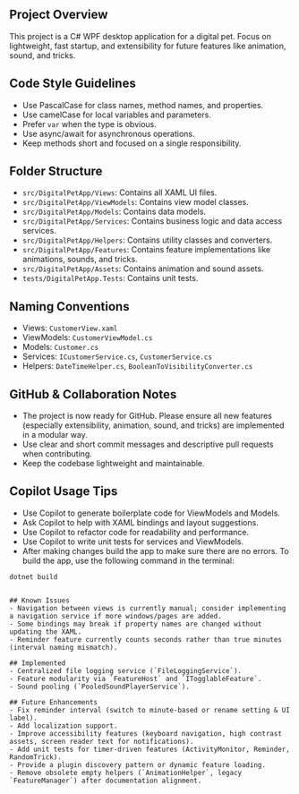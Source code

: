 <!-- Use this file to provide workspace-specific custom instructions to Copilot. For more details, visit https://code.visualstudio.com/docs/copilot/copilot-customization#_use-a-githubcopilotinstructionsmd-file -->

## Project Overview
This project is a C# WPF desktop application for a digital pet. Focus on lightweight, fast startup, and extensibility for future features like animation, sound, and tricks.

## Code Style Guidelines
- Use PascalCase for class names, method names, and properties.
- Use camelCase for local variables and parameters.
- Prefer `var` when the type is obvious.
- Use async/await for asynchronous operations.
- Keep methods short and focused on a single responsibility.


## Folder Structure
- `src/DigitalPetApp/Views`: Contains all XAML UI files.
- `src/DigitalPetApp/ViewModels`: Contains view model classes.
- `src/DigitalPetApp/Models`: Contains data models.
- `src/DigitalPetApp/Services`: Contains business logic and data access services.
- `src/DigitalPetApp/Helpers`: Contains utility classes and converters.
- `src/DigitalPetApp/Features`: Contains feature implementations like animations, sounds, and tricks.
- `src/DigitalPetApp/Assets`: Contains animation and sound assets.
- `tests/DigitalPetApp.Tests`: Contains unit tests.

## Naming Conventions
- Views: `CustomerView.xaml`
- ViewModels: `CustomerViewModel.cs`
- Models: `Customer.cs`
- Services: `ICustomerService.cs`, `CustomerService.cs`
- Helpers: `DateTimeHelper.cs`, `BooleanToVisibilityConverter.cs`

## GitHub & Collaboration Notes
- The project is now ready for GitHub. Please ensure all new features (especially extensibility, animation, sound, and tricks) are implemented in a modular way.
- Use clear and short commit messages and descriptive pull requests when contributing.
- Keep the codebase lightweight and maintainable.

## Copilot Usage Tips
- Use Copilot to generate boilerplate code for ViewModels and Models.
- Ask Copilot to help with XAML bindings and layout suggestions.
- Use Copilot to refactor code for readability and performance.
- Use Copilot to write unit tests for services and ViewModels.
- After making changes build the app to make sure there are no errors. To build the app, use the following command in the terminal:
```
dotnet build
```
```

## Known Issues
- Navigation between views is currently manual; consider implementing a navigation service if more windows/pages are added.
- Some bindings may break if property names are changed without updating the XAML.
- Reminder feature currently counts seconds rather than true minutes (interval naming mismatch).

## Implemented
- Centralized file logging service (`FileLoggingService`).
- Feature modularity via `FeatureHost` and `ITogglableFeature`.
- Sound pooling (`PooledSoundPlayerService`).

## Future Enhancements
- Fix reminder interval (switch to minute-based or rename setting & UI label).
- Add localization support.
- Improve accessibility features (keyboard navigation, high contrast assets, screen reader text for notifications).
- Add unit tests for timer-driven features (ActivityMonitor, Reminder, RandomTrick).
- Provide a plugin discovery pattern or dynamic feature loading.
- Remove obsolete empty helpers (`AnimationHelper`, legacy `FeatureManager`) after documentation alignment.
